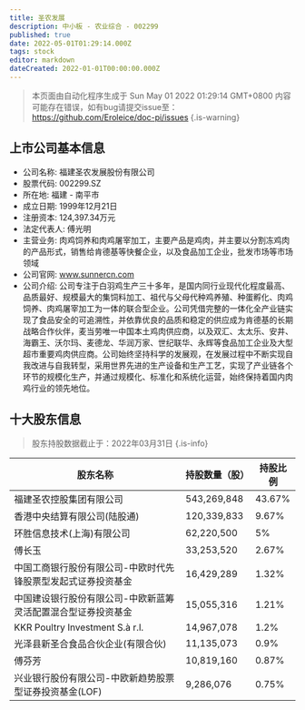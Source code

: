 ```yaml
---
title: 圣农发展
description: 中小板 - 农业综合 - 002299
published: true
date: 2022-05-01T01:29:14.000Z
tags: stock
editor: markdown
dateCreated: 2022-01-01T00:00:00.000Z
---
```


> 本页面由自动化程序生成于 Sun May 01 2022 01:29:14 GMT+0800
> 内容可能存在错误，如有bug请提交issue至：https://github.com/Eroleice/doc-pi/issues
{.is-warning}

## 上市公司基本信息
- 公司名称: 福建圣农发展股份有限公司
- 股票代码: 002299.SZ
- 所在地: 福建 - 南平市
- 成立日期: 1999年12月21日
- 注册资本: 124,397.34万元
- 法定代表人: 傅光明
- 主营业务: 肉鸡饲养和肉鸡屠宰加工，主要产品是鸡肉，并主要以分割冻鸡肉的产品形式，销售给肯德基等快餐企业，以及食品加工企业，批发市场等市场领域
- 公司官网: www.sunnercn.com
- 公司介绍: 公司专注于白羽鸡生产三十多年，是国内同行业现代化程度最高、品质最好、规模最大的集饲料加工、祖代与父母代种鸡养殖、种蛋孵化、肉鸡饲养、肉鸡屠宰加工为一体的联合型企业。公司凭借完整的一体化全产业链实现了食品安全的可追溯性，并依靠优良的品质和稳定的供应成为肯德基的长期战略合作伙伴，麦当劳唯一中国本土鸡肉供应商，以及双汇、太太乐、安井、海霸王、沃尔玛、麦德龙、华润万家、世纪联华、永辉等食品加工企业及大型超市重要鸡肉供应商。公司始终坚持科学的发展观，在发展过程中不断实现自我改进与自我转型，采用世界先进的生产设备和生产工艺，实现了产业链各个环节的规模化生产，并通过规模化、标准化和系统化运营，始终保持着国内肉鸡行业的领先地位。


## 十大股东信息
> 股东持股数据截止于：2022年03月31日
{.is-info}

| 股东名称 | 持股数量（股） | 持股比例 |
| --- | --- | --- |
| 福建圣农控股集团有限公司 | 543,269,848 | 43.67% |
| 香港中央结算有限公司(陆股通) | 120,339,833 | 9.67% |
| 环胜信息技术(上海)有限公司 | 62,220,500 | 5% |
| 傅长玉 | 33,253,520 | 2.67% |
| 中国工商银行股份有限公司-中欧时代先锋股票型发起式证券投资基金 | 16,429,289 | 1.32% |
| 中国建设银行股份有限公司-中欧新蓝筹灵活配置混合型证券投资基金 | 15,055,316 | 1.21% |
| KKR Poultry Investment S.à r.l. | 14,967,078 | 1.2% |
| 光泽县新圣合食品合伙企业(有限合伙) | 11,135,073 | 0.9% |
| 傅芬芳 | 10,819,160 | 0.87% |
| 兴业银行股份有限公司-中欧新趋势股票型证券投资基金(LOF) | 9,286,076 | 0.75% |




